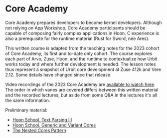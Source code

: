 # Core Academy

Core Academy prepares developers to become kernel developers. Although not relying on App Workshop, Core Academy participants should be capable of composing fairly complex applications in Hoon. C experience is also a prerequisite for the runtime material (Rust for Sword, née Ares).

This written course is adapted from the teaching notes for the 2023 cohort of Core Academy, its first and to-date only cohort. The course explores each part of Arvo, Zuse, Hoon, and the runtime to contextualize how Urbit works today and where further development is needed. The lesson notes thus represent a snapshot of Urbit core development at Zuse 412k and Vere 2.12. Some details have changed since that release.

Video recordings of the 2023 Core Academy are [available to watch here](https://www.youtube.com/playlist?list=PLYGEMSwLguIGgrEGwxu2AAbESpfF_LRKx). The order in which vanes are covered differs between this written material and the recorded lectures, but aside from some Q&A in the lectures it's all the same information.

Preliminary material:

- [Hoon School, Text Parsing III](../hoon-school/Q2-parsing.md)
- [Hoon School, Generic and Variant Cores](../hoon-school/R-metals.md)
- [The Nested Cores Pattern](../../language/hoon/guides/nested-core-pattern.md)

